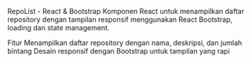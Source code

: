 
RepoList - React & Bootstrap
 Komponen React untuk menampilkan daftar repository dengan tampilan responsif menggunakan React Bootstrap, loading dan state management.

Fitur
Menampilkan daftar repository dengan nama, deskripsi, dan jumlah bintang 
Desain responsif dengan Bootstrap untuk tampilan yang rapi
